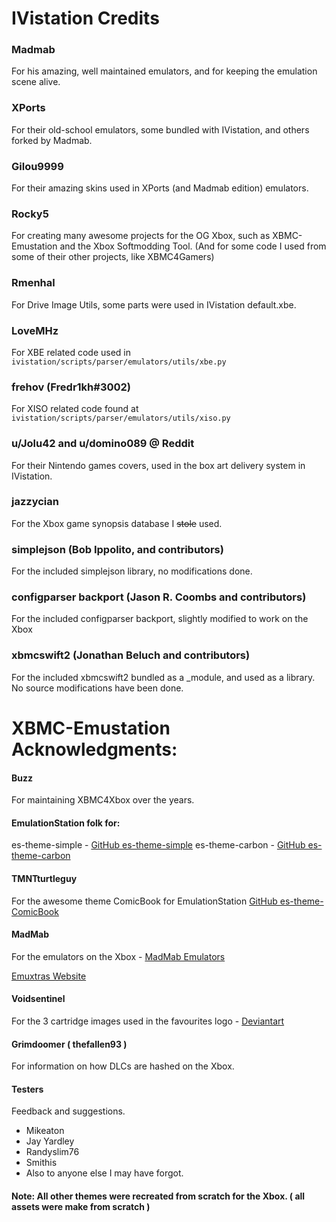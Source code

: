 # IVistation Credits

### Madmab
For his amazing, well maintained emulators, and for keeping the emulation scene alive.

### XPorts
For their old-school emulators, some bundled with IVistation, and others forked by Madmab.

### Gilou9999
For their amazing skins used in XPorts (and Madmab edition) emulators.

### Rocky5
For creating many awesome projects for the OG Xbox, such as XBMC-Emustation and the Xbox Softmodding Tool.
(And for some code I used from some of their other projects, like XBMC4Gamers)

### Rmenhal
For Drive Image Utils, some parts were used in IVistation default.xbe.

### LoveMHz
For XBE related code used in `ivistation/scripts/parser/emulators/utils/xbe.py`

### frehov (Fredr1kh#3002)
For XISO related code found at `ivistation/scripts/parser/emulators/utils/xiso.py`

### u/Jolu42 and u/domino089 @ Reddit
For their Nintendo games covers, used in the box art delivery system in IVistation.

### jazzycian
For the Xbox game synopsis database I ~~stole~~ used.

### simplejson (Bob Ippolito, and contributors)
For the included simplejson library, no modifications done.

### configparser backport (Jason R. Coombs and contributors)
For the included configparser backport, slightly modified to work on the Xbox

### xbmcswift2 (Jonathan Beluch and contributors)
For the included xbmcswift2 bundled as a _module, and used as a library. No source modifications have been done.

# XBMC-Emustation Acknowledgments:

#### Buzz
 For maintaining XBMC4Xbox over the years.

#### EmulationStation folk for:
 es-theme-simple - [GitHub es-theme-simple](https://github.com/RetroPie/es-theme-simple)
 es-theme-carbon - [GitHub es-theme-carbon](https://github.com/RetroPie/es-theme-carbon)

#### TMNTturtleguy
 For the awesome theme ComicBook for EmulationStation [GitHub es-theme-ComicBook](https://github.com/TMNTturtleguy/es-theme-ComicBook)
 
#### MadMab
 For the emulators on the Xbox - [MadMab Emulators](http://www.emuxtras.net/dlsystem/)
 
 [Emuxtras Website](http://www.emuxtras.net)
 
#### Voidsentinel
 For the 3 cartridge images used in the favourites logo - [Deviantart](https://voidsentinel.deviantart.com/gallery/43806141/Video-Game-Icons)
 
#### Grimdoomer ( thefallen93 )
 For information on how DLCs are hashed on the Xbox.
 
#### Testers
 Feedback and suggestions.
 * Mikeaton
 * Jay Yardley
 * Randyslim76
 * Smithis
 * Also to anyone else I may have forgot.

#### Note: All other themes were recreated from scratch for the Xbox. ( all assets were make from scratch )

